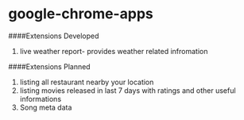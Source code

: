 google-chrome-apps
==================
####Extensions Developed
1. live weather report- provides weather related infromation


####Extensions Planned
1. listing all restaurant nearby your location
2. listing movies released in last 7 days with ratings and other useful informations 
3. Song meta data
